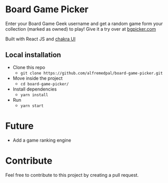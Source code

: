 # Board Game Picker
Enter your Board Game Geek username and get a random game form your collection (marked as owned) to play! Give it a try over at [bgpicker.com](https://www.bgpicker.com/)

Built with React JS and [chakra UI](https://next.chakra-ui.com/)

## Local installation
- Clone this repo
    - `git clone https://github.com/alfremedpal/board-game-picker.git`
- Move inside the project
    - `cd board-game-picker/`
- Install dependencies
    - `yarn install`
- Run
    - `yarn start`

# Future
- Add a game ranking engine


# Contribute
Feel free to contribute to this project by creating a pull request.
